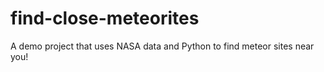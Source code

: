 # find-close-meteorites
A demo project that uses NASA data and Python to find meteor sites near you! 


